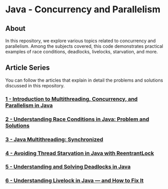 # Java - Concurrency and Parallelism

## About 

In this repository, we explore various topics related to concurrency and parallelism. Among the subjects covered, this code demonstrates practical examples of race conditions, deadlocks, livelocks, starvation, and more.

## Article Series

You can follow the articles that explain in detail the problems and solutions discussed in this repository.

### [1 - Introduction to Multithreading, Concurrency, and Parallelism in Java ](https://souzaluis.com/introduction-to-multithreading-concurrency-and-parallelism-in-java)

### [2 - Understanding Race Conditions in Java: Problem and Solutions ](https://souzaluis.com/understanding-race-conditions-in-java-problem-and-solutions)

### [3 - Java Multithreading: Synchronized ](https://souzaluis.com/java-multithreading-synchronized)

### [4 - Avoiding Thread Starvation in Java with ReentrantLock ](https://souzaluis.com/avoiding-thread-starvation-in-java-with-reentrantlock)

### [5 - Understanding and Solving Deadlocks in Java ](https://souzaluis.com/understanding-and-solving-deadlocks-in-java)

### [6 - Understanding Livelock in Java — and How to Fix It ](https://souzaluis.com/understanding-livelock-in-java-and-how-to-fix-it)